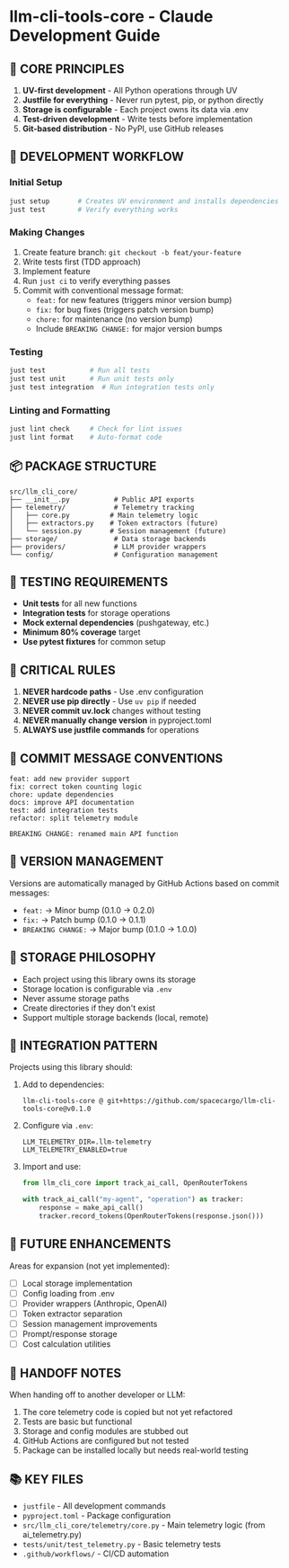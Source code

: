 # llm-cli-tools-core - Claude Development Guide

## 🎯 CORE PRINCIPLES

1. **UV-first development** - All Python operations through UV
2. **Justfile for everything** - Never run pytest, pip, or python directly
3. **Storage is configurable** - Each project owns its data via .env
4. **Test-driven development** - Write tests before implementation
5. **Git-based distribution** - No PyPI, use GitHub releases

## 🔧 DEVELOPMENT WORKFLOW

### Initial Setup
```bash
just setup       # Creates UV environment and installs dependencies
just test        # Verify everything works
```

### Making Changes
1. Create feature branch: `git checkout -b feat/your-feature`
2. Write tests first (TDD approach)
3. Implement feature
4. Run `just ci` to verify everything passes
5. Commit with conventional message format:
   - `feat:` for new features (triggers minor version bump)
   - `fix:` for bug fixes (triggers patch version bump)
   - `chore:` for maintenance (no version bump)
   - Include `BREAKING CHANGE:` for major version bumps

### Testing
```bash
just test           # Run all tests
just test unit      # Run unit tests only
just test integration  # Run integration tests only
```

### Linting and Formatting
```bash
just lint check     # Check for lint issues
just lint format    # Auto-format code
```

## 📦 PACKAGE STRUCTURE

```
src/llm_cli_core/
├── __init__.py           # Public API exports
├── telemetry/            # Telemetry tracking
│   ├── core.py          # Main telemetry logic
│   ├── extractors.py    # Token extractors (future)
│   └── session.py       # Session management (future)
├── storage/              # Data storage backends
├── providers/            # LLM provider wrappers
└── config/               # Configuration management
```

## 🧪 TESTING REQUIREMENTS

- **Unit tests** for all new functions
- **Integration tests** for storage operations
- **Mock external dependencies** (pushgateway, etc.)
- **Minimum 80% coverage** target
- **Use pytest fixtures** for common setup

## 🚫 CRITICAL RULES

1. **NEVER hardcode paths** - Use .env configuration
2. **NEVER use pip directly** - Use `uv pip` if needed
3. **NEVER commit uv.lock** changes without testing
4. **NEVER manually change version** in pyproject.toml
5. **ALWAYS use justfile commands** for operations

## 📝 COMMIT MESSAGE CONVENTIONS

```
feat: add new provider support
fix: correct token counting logic
chore: update dependencies
docs: improve API documentation
test: add integration tests
refactor: split telemetry module

BREAKING CHANGE: renamed main API function
```

## 🔄 VERSION MANAGEMENT

Versions are automatically managed by GitHub Actions based on commit messages:
- `feat:` → Minor bump (0.1.0 → 0.2.0)
- `fix:` → Patch bump (0.1.0 → 0.1.1)
- `BREAKING CHANGE:` → Major bump (0.1.0 → 1.0.0)

## 💾 STORAGE PHILOSOPHY

- Each project using this library owns its storage
- Storage location is configurable via `.env`
- Never assume storage paths
- Create directories if they don't exist
- Support multiple storage backends (local, remote)

## 🔌 INTEGRATION PATTERN

Projects using this library should:

1. Add to dependencies:
   ```
   llm-cli-tools-core @ git+https://github.com/spacecargo/llm-cli-tools-core@v0.1.0
   ```

2. Configure via `.env`:
   ```
   LLM_TELEMETRY_DIR=.llm-telemetry
   LLM_TELEMETRY_ENABLED=true
   ```

3. Import and use:
   ```python
   from llm_cli_core import track_ai_call, OpenRouterTokens

   with track_ai_call("my-agent", "operation") as tracker:
       response = make_api_call()
       tracker.record_tokens(OpenRouterTokens(response.json()))
   ```

## 🚀 FUTURE ENHANCEMENTS

Areas for expansion (not yet implemented):
- [ ] Local storage implementation
- [ ] Config loading from .env
- [ ] Provider wrappers (Anthropic, OpenAI)
- [ ] Token extractor separation
- [ ] Session management improvements
- [ ] Prompt/response storage
- [ ] Cost calculation utilities

## 🤝 HANDOFF NOTES

When handing off to another developer or LLM:
1. The core telemetry code is copied but not yet refactored
2. Tests are basic but functional
3. Storage and config modules are stubbed out
4. GitHub Actions are configured but not tested
5. Package can be installed locally but needs real-world testing

## 📚 KEY FILES

- `justfile` - All development commands
- `pyproject.toml` - Package configuration
- `src/llm_cli_core/telemetry/core.py` - Main telemetry logic (from ai_telemetry.py)
- `tests/unit/test_telemetry.py` - Basic telemetry tests
- `.github/workflows/` - CI/CD automation